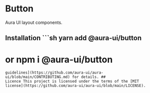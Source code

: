 # Button

Aura UI layout components.

## Installation ```sh yarn add @aura-ui/button

# or npm i @aura-ui/button

```## Contribution Yes please! See the [contributing
guidelines](https://github.com/aura-ui/aura-ui/blob/main/CONTRIBUTING.md) for details. ##
Licence This project is licensed under the terms of the [MIT
license](https://github.com/aura-ui/aura-ui/blob/main/LICENSE).
```
